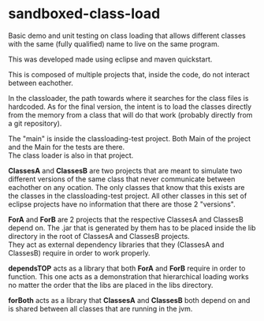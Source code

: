 sandboxed-class-load
====================

Basic demo and unit testing on class loading that allows different classes with the same (fully qualified) name to live on the same program.

This was developed made using eclipse and maven quickstart.

This is composed of multiple projects that, inside the code, do not interact between eachother.

In the classloader, the path towards where it searches for the class files is hardcoded. As for the final version, the intent is to load the classes directly from the memory from a class that will do that work (probably directly from a git repository).

The "main" is inside the classloading-test project. Both Main of the project and the Main for the tests are there.  
The class loader is also in that project.

**ClassesA** and **ClassesB** are two projects that are meant to simulate two different versions of the same class that never communicate between eachother on any ocation. The only classes that know that this exists are the classes in the classloading-test project. All other classes in this set of eclipse projects have no information that there are those 2 "versions".

**ForA** and **ForB** are 2 projects that the respective ClassesA and ClassesB depend on. The .jar that is generated by them has to be placed inside the lib directory in the root of ClassesA and ClassesB projects.  
They act as external dependency libraries that they (ClassesA and ClassesB) require in order to work properly.

**dependsTOP** acts as a library that both **ForA** and **ForB** require in order to function. This one acts as a demonstration that hierarchical loading works no matter the order that the libs are placed in the libs directory.

**forBoth** acts as a library that **ClassesA** and **ClassesB** both depend on and is shared between all classes that are running in the jvm.
